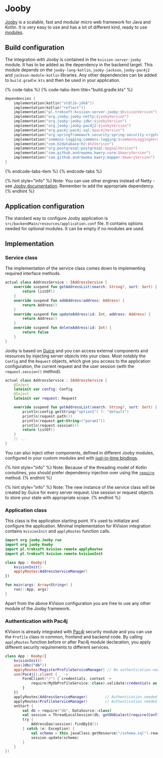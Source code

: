 # Jooby

[Jooby](https://jooby.org/) is a scalable, fast and modular micro web framework for Java and Kotlin. It is very easy to use and has a lot of different kind, ready to use [modules](https://jooby.org/modules/). 

## Build configuration

The integration with Jooby is contained in the `kvision-server-jooby` module. It has to be added as the dependency in the backend target. This module depends on the `jooby-lang-kotlin`, `jooby-jackson`, `jooby-pac4j2` and `jackson-module-kotlin` libraries. Any other dependencies can be added to `build.gradle.kts` and then be used in your application.

{% code-tabs %}
{% code-tabs-item title="build.gradle.kts" %}
```kotlin
dependencies {
    implementation(kotlin("stdlib-jdk8"))
    implementation(kotlin("reflect"))
    implementation("pl.treksoft:kvision-server-jooby:$kvisionVersion")
    implementation("org.jooby:jooby-netty:$joobyVersion")
    implementation("org.jooby:jooby-jdbc:$joobyVersion")
    implementation("org.jooby:jooby-pac4j2:$joobyVersion")
    implementation("org.pac4j:pac4j-sql:$pac4jVersion")
    implementation("org.springframework.security:spring-security-crypto:$springSecurityCryptoVersion")
    implementation("commons-logging:commons-logging:$commonsLoggingVersion")
    implementation("com.h2database:h2:$h2Version")
    implementation("org.postgresql:postgresql:$pgsqlVersion")
    implementation("com.github.andrewoma.kwery:core:$kweryVersion")
    implementation("com.github.andrewoma.kwery:mapper:$kweryVersion")
}
```
{% endcode-tabs-item %}
{% endcode-tabs %}

{% hint style="info" %}
Note: You can use other engines instead of Netty - see [Jooby documentation](https://jooby.org/doc/servers/). Remember to add the appropriate dependency.
{% endhint %}

## Application configuration

The standard way to configure Jooby application is `src/backendMain/resources/application.conf` file. It contains options needed for optional modules. It can be empty if no modules are used.

## Implementation

### Service class

The implementation of the service class comes down to implementing required interface methods.

```kotlin
actual class AddressService : IAddressService {
    override suspend fun getAddressList(search: String?, sort: Sort) {
        return listOf()
    }
    override suspend fun addAddress(address: Address) {
        return Address()
    }
    override suspend fun updateAddress(id: Int, address: Address) {
        return Address()
    }
    override suspend fun deleteAddress(id: Int) {
        return false
    }
}
```

Jooby is based on [Guice](https://github.com/google/guice) and you can access external components and resources by injecting server objects into your class. Most notably the `Config` and the `Request` objects, which give you access to the application configuration, the current request and the user session \(with the `request.session()` method\).

```kotlin
actual class AddressService : IAddressService {
    @Inject
    lateinit var config: Config
    @Inject
    lateinit var request: Request

    override suspend fun getAddressList(search: String?, sort: Sort) {
        println(config.getString("option1") ?: "default")
        println(request.path())
        println(request.get<String>("param1"))
        println(request.session())
        return listOf()
    }
    // ...
}
```

You can also inject other components, defined in different Jooby modules, configured in your custom modules and with [just-in-time bindings](https://github.com/google/guice/wiki/JustInTimeBindings).

{% hint style="info" %}
Note: Because of the threading model of Kotlin coroutines, you should prefer dependency injection over using the [`require`](https://jooby.org/doc/#request-require) method.
{% endhint %}

{% hint style="info" %}
Note: The new instance of the service class will be created by Guice for every server request. Use session or request objects to store your state with appropriate scope.
{% endhint %}

### Application class

This class is the application starting point. It's used to initialize and configure the application. Minimal implementation for KVision integration contains `kvisionInit` and `applyRoutes` function calls.

```kotlin
import org.jooby.Jooby.run
import org.jooby.Kooby
import pl.treksoft.kvision.remote.applyRoutes
import pl.treksoft.kvision.remote.kvisionInit

class App : Kooby({
    kvisionInit()
    applyRoutes(AddressServiceManager)
})

fun main(args: Array<String>) {
    run(::App, args)
}
```

Apart from the above KVision configuration you are free to use any other module of the Jooby framework. 

### Authentication with Pac4j

KVision is already integrated with [Pac4j](https://jooby.org/doc/pac4j2/) security module and you can use the `Profile` class in common, frontend and backend code. By calling `applyRoutes` function before or after Pac4j module declaration, you apply different security requirements to different services.

```kotlin
class App : Kooby({
    kvisionInit()
    use(Jdbc("db"))
    applyRoutes(RegisterProfileServiceManager) // No authentication needed
    use(Pac4j().client { _ ->
        FormClient("/") { credentials, context ->
            require(MyDbProfileService::class).validate(credentials as UsernamePasswordCredentials, context)
        }
    })
    applyRoutes(AddressServiceManager)        // Authentication needed
    applyRoutes(ProfileServiceManager)        // Authentication needed
    onStart {
        val db = require("db", DataSource::class)
        val session = ThreadLocalSession(db, getDbDialect(require(Config::class)), LoggingInterceptor())
        try {
            AddressDao(session).findById(1)
        } catch (e: Exception) {
            val schema = this.javaClass.getResource("/schema.sql").readText()
            session.update(schema)
        }
    }
})
```

